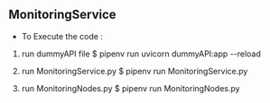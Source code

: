 ## MonitoringService

* To Execute the code :
1. run dummyAPI file 
    $ pipenv run uvicorn dummyAPI:app --reload

2. run MonitoringService.py
    $ pipenv run MonitoringService.py

3. run MonitoringNodes.py
    $ pipenv run MonitoringNodes.py

